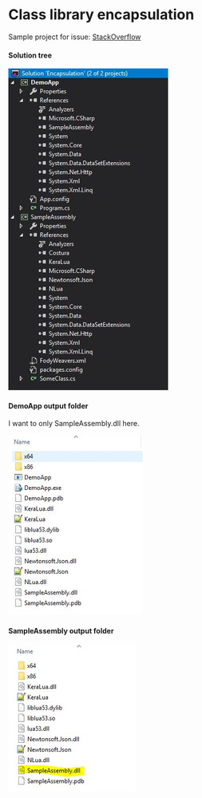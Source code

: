 # Class library encapsulation

Sample project for issue:
[StackOverflow](https://stackoverflow.com/questions/60809652/encapsulates-class-library-with-costura-fody)

#### Solution tree
![solution](web/images/solution-tree.jpg)

#### DemoApp output folder
I want to only SampleAssembly.dll here.

![demoapp](web/images/DemoApp-output-folder.jpg)

#### SampleAssembly output folder
![demoapp](web/images/SampleAssembly-output-folder.jpg)

